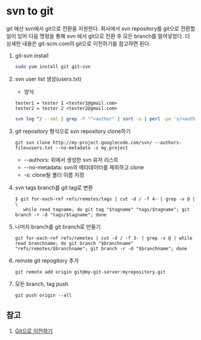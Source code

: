 # svn to git

git 에선 svn에서 git으로 전환을 지원한다.
회사에서 svn repository를 git으로 전환할 일이 있어 다음 명령을 통해 svn 에서 git으로 전환 후 모든 branch를 밀어넣었다.
더 상세한 내용은 git-scm.com의 git으로 이전하기를 참고하면 된다.

1. git-svn install

   ```bash
   sudo yum install git git-svn
   ```

1. svn user list 생성(users.txt)

   * 양식

   ```text
   tester1 = tester 1 <tester1@gmail.com>
   tester2 = tester 2 <tester2@gmail.com>
   ```

   ```bash
   svn log ^/ --xml | grep -P "^<author" | sort -u | perl -pe 's/<author>(.*?)<\/author>/$1 = /' > users.txt
   ```

1. git repository 형식으로 svn repository clone하기

   ```shell
   git svn clone http://my-project.googlecode.com/svn/ --authors-file=users.txt --no-metadata -s my_project
   ```

   * --authors: 위에서 생성한 svn 유저 리스트
   * --no-metadata: svn의 메타데이터를 제외하고 clone
   * -s: clone될 폴더 이름 지정

1. svn tags branch를 git tag로 변환

   ```shell
   $ git for-each-ref refs/remotes/tags | cut -d / -f 4- | grep -v @ | \
      while read tagname; do git tag "$tagname" "tags/$tagname"; git branch -r -d "tags/$tagname"; done
   ```

1. 나머지 branch를 git branch로 만들기

   ```shell
   git for-each-ref refs/remotes | cut -d / -f 3- | grep -v @ | while read branchname; do git branch "$branchname" "refs/remotes/$branchname"; git branch -r -d "$branchname"; done
   ```

1. remote git repogitory 추가

   ```shell
   git remote add origin git@my-git-server:myrepository.git
   ```

1. 모든 branch, tag push

   ```shell
   git push origin --all
   ```

## 참고

1. [Git으로 이전하기](https://git-scm.com/book/ko/v1/Git%EC%9C%BC%EB%A1%9C-%EC%9D%B4%EC%A0%84%ED%95%98%EA%B8%B0-Git%EC%9C%BC%EB%A1%9C-%EC%98%AE%EA%B8%B0%EA%B8%B0)